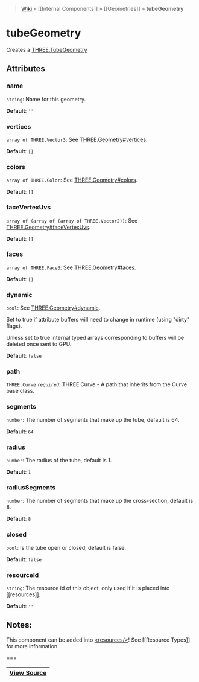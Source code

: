> [Wiki](Home) » [[Internal Components]] » [[Geometries]] » **tubeGeometry**

# tubeGeometry

Creates a [THREE.TubeGeometry](http://threejs.org/docs/#Reference/Extras.Geometries/TubeGeometry)

## Attributes

### name
``` string ```: Name for this geometry.

**Default**: `''`

### vertices
``` array of THREE.Vector3 ```: See [THREE.Geometry#vertices](http://threejs.org/docs/#Reference/Core/Geometry.vertices).

**Default**: `[]`

### colors
``` array of THREE.Color ```: See [THREE.Geometry#colors](http://threejs.org/docs/#Reference/Core/Geometry.colors).

**Default**: `[]`

### faceVertexUvs
``` array of (array of (array of THREE.Vector2)) ```: See [THREE.Geometry#faceVertexUvs](http://threejs.org/docs/#Reference/Core/Geometry.faceVertexUvs).

**Default**: `[]`

### faces
``` array of THREE.Face3 ```: See [THREE.Geometry#faces](http://threejs.org/docs/#Reference/Core/Geometry.faces).

**Default**: `[]`

### dynamic
``` bool ```: See [THREE.Geometry#dynamic](http://threejs.org/docs/#Reference/Core/Geometry.dynamic).

Set to true if attribute buffers will need to change in runtime (using "dirty" flags).

Unless set to true internal typed arrays corresponding to buffers will be deleted
once sent to GPU.

**Default**: `false`

### path
``` THREE.Curve ``` *``` required ```*: THREE.Curve - A path that inherits from the Curve base class.

### segments
``` number ```: The number of segments that make up the tube, default is 64.

**Default**: `64`

### radius
``` number ```: The radius of the tube, default is 1.

**Default**: `1`

### radiusSegments
``` number ```: The number of segments that make up the cross-section, default is 8.

**Default**: `8`

### closed
``` bool ```: Is the tube open or closed, default is false.

**Default**: `false`

### resourceId
``` string ```: The resource id of this object, only used if it is placed into [[resources]].

**Default**: `''`

## Notes:

This component can be added into [&lt;resources/&gt;](resources)! See [[Resource Types]] for more information.

===

|**[View Source](../blob/master/src/lib/descriptors/Geometry/TubeGeometryDescriptor.js)**|
 ---|
